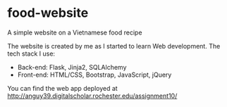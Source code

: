 # food-website

A simple website on a Vietnamese food recipe

The website is created by me as I started to learn Web development. The tech stack I use:

- Back-end: Flask, Jinja2, SQLAlchemy
- Front-end: HTML/CSS, Bootstrap, JavaScript, jQuery

You can find the web app deployed at http://anguy39.digitalscholar.rochester.edu/assignment10/
